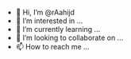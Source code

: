 - 👋 Hi, I’m @rAahijd
- 👀 I’m interested in ...
- 🌱 I’m currently learning ...
- 💞️ I’m looking to collaborate on ...
- 📫 How to reach me ...

<!---
rAahijd/rAahijd is a ✨ special ✨ repository because its `README.md` (this file) appears on your GitHub profile.
You can click the Preview link to take a look at your changes.
--->
